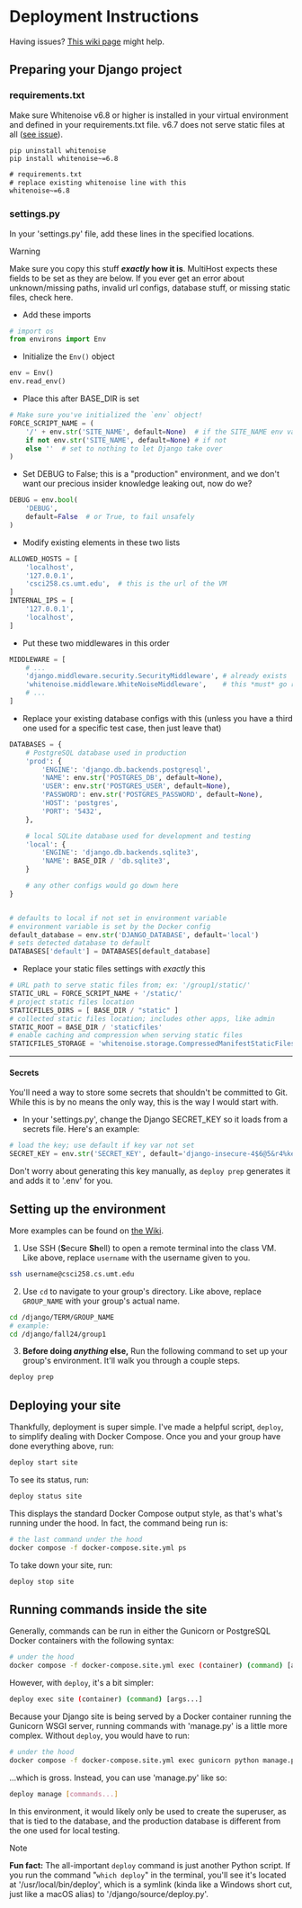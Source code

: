 # Deployment Instructions

Having issues? [This wiki page](https://github.com/Mase3206/django-multihost/wiki/Common-issues) might help.

## Preparing your Django project

### requirements.txt

Make sure Whitenoise v6.8 or higher is installed in your virtual environment and defined in your requirements.txt file. v6.7 does not serve static files at all ([see issue](https://github.com/Mase3206/django-multihost/issues/5)).

```shell
pip uninstall whitenoise
pip install whitenoise~=6.8
```


```txt
# requirements.txt
# replace existing whitenoise line with this
whitenoise~=6.8
```


### settings.py

In your 'settings.py' file, add these lines in the specified locations.

> [!WARNING]
> Make sure you copy this stuff ***exactly* how it is**. MultiHost expects these fields to be set as they are below. If you ever get an error about unknown/missing paths, invalid url configs, database stuff, or missing static files, check here.

- Add these imports
```python
# import os
from environs import Env
```

- Initialize the `Env()` object
```python
env = Env()
env.read_env()
```


- Place this after BASE_DIR is set
```python
# Make sure you've initialized the `env` object!
FORCE_SCRIPT_NAME = (
	'/' + env.str('SITE_NAME', default=None)  # if the SITE_NAME env variable is set
	if not env.str('SITE_NAME', default=None) # if not
	else ''  # set to nothing to let Django take over
)
```


- Set DEBUG to False; this is a "production" environment, and we don't want our precious insider knowledge leaking out, now do we?
```python
DEBUG = env.bool(
	'DEBUG',
	default=False  # or True, to fail unsafely
)
```


- Modify existing elements in these two lists
```python
ALLOWED_HOSTS = [
	'localhost',
	'127.0.0.1',
	'csci258.cs.umt.edu',  # this is the url of the VM
]
INTERNAL_IPS = [
	'127.0.0.1',
	'localhost',
]
```


- Put these two middlewares in this order
```python
MIDDLEWARE = [
	# ... 
	'django.middleware.security.SecurityMiddleware', # already exists
	'whitenoise.middleware.WhiteNoiseMiddleware',    # this *must* go right after the one above
	# ...
]
```


- Replace your existing database configs with this (unless you have a third one used for a specific test case, then just leave that)
```python
DATABASES = {
	# PostgreSQL database used in production
	'prod': {
		'ENGINE': 'django.db.backends.postgresql',
		'NAME': env.str('POSTGRES_DB', default=None),
		'USER': env.str('POSTGRES_USER', default=None),
		'PASSWORD': env.str('POSTGRES_PASSWORD', default=None),
		'HOST': 'postgres',
		'PORT': '5432',
	},

	# local SQLite database used for development and testing
	'local': {
		'ENGINE': 'django.db.backends.sqlite3',
		'NAME': BASE_DIR / 'db.sqlite3',
	}

	# any other configs would go down here
}


# defaults to local if not set in environment variable
# environment variable is set by the Docker config
default_database = env.str('DJANGO_DATABASE', default='local')
# sets detected database to default
DATABASES['default'] = DATABASES[default_database]
```


- Replace your static files settings with *exactly* this
```python
# URL path to serve static files from; ex: '/group1/static/'
STATIC_URL = FORCE_SCRIPT_NAME + '/static/'
# project static files location
STATICFILES_DIRS = [ BASE_DIR / "static" ]
# collected static files location; includes other apps, like admin
STATIC_ROOT = BASE_DIR / 'staticfiles'
# enable caching and compression when serving static files
STATICFILES_STORAGE = 'whitenoise.storage.CompressedManifestStaticFilesStorage'
```

---
#### Secrets

You'll need a way to store some secrets that shouldn't be committed to Git. While this is by no means the only way, this is the way I would start with.

- In your 'settings.py', change the Django SECRET_KEY so it loads from a secrets file. Here's an example:
```python
# load the key; use default if key var not set
SECRET_KEY = env.str('SECRET_KEY', default='django-insecure-4$6@5&r4%kex2%me935-8q^=ep=ufnyv89&i7@dx^68924o2q#')
```

Don't worry about generating this key manually, as `deploy prep` generates it and adds it to '.env' for you.


## Setting up the environment

More examples can be found on [the Wiki](https://github.com/Mase3206/django-multihost/wiki/Examples#groups).

1. Use SSH (**S**ecure **Sh**ell) to open a remote terminal into the class VM. Like above, replace `username` with the username given to you.
```bash
ssh username@csci258.cs.umt.edu
```

2. Use `cd` to navigate to your group's directory. Like above, replace `GROUP_NAME` with your group's actual name.
```bash
cd /django/TERM/GROUP_NAME
# example:
cd /django/fall24/group1
```

3. **Before doing *anything* else,** Run the following command to set up your group's environment. It'll walk you through a couple steps.
```bash
deploy prep
```

## Deploying your site

Thankfully, deployment is super simple. I've made a helpful script, `deploy`, to simplify dealing with Docker Compose. Once you and your group have done everything above, run:
```bash
deploy start site
```

To see its status, run:
```bash
deploy status site
```
This displays the standard Docker Compose output style, as that's what's running under the hood. In fact, the command being run is:
```bash
# the last command under the hood
docker compose -f docker-compose.site.yml ps
```

To take down your site, run:
```bash
deploy stop site
```


## Running commands inside the site

Generally, commands can be run in either the Gunicorn or PostgreSQL Docker containers with the following syntax:
```bash
# under the hood
docker compose -f docker-compose.site.yml exec (container) (command) [args...]
```
However, with `deploy`, it's a bit simpler:
```bash
deploy exec site (container) (command) [args...]
```

Because your Django site is being served by a Docker container running the Gunicorn WSGI server, running commands with 'manage.py' is a little more complex. Without `deploy`, you would have to run:
```bash
# under the hood
docker compose -f docker-compose.site.yml exec gunicorn python manage.py (command) [args...]
```
...which is gross. Instead, you can use 'manage.py' like so:

```bash
deploy manage [commands...]
```

In this environment, it would likely only be used to create the superuser, as that is tied to the database, and the production database is different from the one used for local testing.

> [!NOTE]
> **Fun fact:** The all-important `deploy` command is just another Python script. If you run the command "`which deploy`" in the terminal, you'll see it's located at '/usr/local/bin/deploy', which is a symlink (kinda like a Windows short cut, just like a macOS alias) to '/django/source/deploy.py'. 
